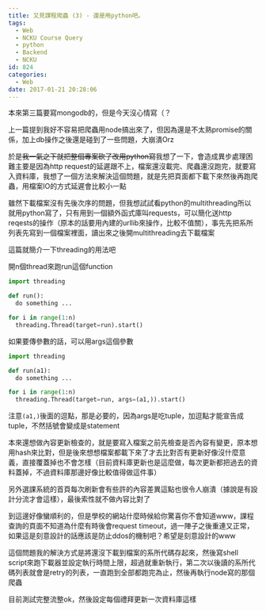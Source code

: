 ```yaml
---
title: 又見課程爬蟲 (3) - 還是用python吧。
tags:
  - Web
  - NCKU Course Query
  - python
  - Backend
  - NCKU
id: 824
categories:
  - Web
date: 2017-01-21 20:28:06
---
```


本來第三篇要寫mongodb的，但是今天沒心情寫（？

上一篇提到我好不容易把爬蟲用node搞出來了，但因為還是不太熟promise的關係，加上db操作之後還是碰到了一些問題，大崩潰Orz

於是~~我一氣之下就把整個專案砍了改用python寫~~我想了一下，會造成異步處理困難主要是因為http request的延遲跟不上，檔案還沒載完、爬蟲還沒跑完，就要寫入資料庫，我想了一個方法來解決這個問題，就是先把頁面都下載下來然後再跑爬蟲，用檔案IO的方式延遲會比較小一點

雖然下載檔案沒有先後次序的問題，但我想試試看python的multithreading所以就用python寫了，只有用到一個額外函式庫叫requests，可以簡化送http reqests的操作（原本的話要用內建的urllib來操作，比較不值關），事先先把系所列表先寫到一個檔案裡面，讀出來之後開multithreading去下載檔案

這篇就簡介一下threading的用法吧

開n個thread來跑run這個function

```python
import threading

def run():
  do something ...

for i in range(1:n)
  threading.Thread(target=run).start()
```

如果要傳參數的話，可以用args這個參數

```python
import threading

def run(a1):
  do something ...

for i in range(1:n)
  threading.Thread(target=run, args=(a1,)).start()
```

注意`(a1,)`後面的逗點，那是必要的，因為args是吃tuple，加逗點才能宣告成tuple，不然括號會變成是statement

本來還想做內容更新檢查的，就是要寫入檔案之前先檢查是否內容有變更，原本想用hash來比對，但是後來想想檔案都載下來了才去比對否有更新好像沒什麼意義，直接覆蓋掉也不會怎樣（目前資料庫更新也是這麼做，每次更新都把過去的資料蓋掉，不過資料庫那邊好像比較值得做這件事）

另外選課系統的首頁每次刷新會有些許的內容差異這點也很令人崩潰（據說是有設計分流才會這樣），最後索性就不做內容比對了

到這邊好像蠻順利的，但是學校的網站什麼時候給你驚喜你不會知道www，課程查詢的頁面不知道為什麼有時後會request timeout，過一陣子之後重連又正常，如果這是刻意設計的話應該是防止ddos的機制吧？希望是刻意設計的www

這個問題我的解決方式是將還沒下載到檔案的系所代碼存起來，然後寫shell script來跑下載器並設定執行時間上限，超過就重新執行，第二次以後讀的系所代碼列表就會是retry的列表，一直跑到全部都跑完為止，然後再執行node寫的那個爬蟲

目前測試完整流整ok，然後設定每個禮拜更新一次資料庫這樣